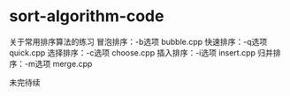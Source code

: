 # sort-algorithm-code
关于常用排序算法的练习
冒泡排序：-b选项 bubble.cpp
快速排序：-q选项 quick.cpp
选择排序：-c选项 choose.cpp
插入排序：-i选项 insert.cpp
归并排序：-m选项 merge.cpp

未完待续
